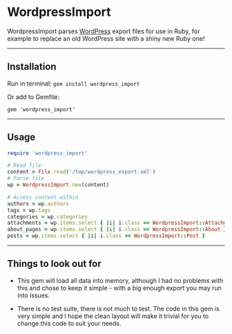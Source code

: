 WordpressImport
===

WordpressImport parses [WordPress](http://www.wordpress.org) export files for use in Ruby, for example to replace an old WordPress site with a shiny new Ruby one!
***
Installation
---
Run in terminal:
`gem install wordpress_import`

Or add to Gemfile:

`gem 'wordpress_import'`
***
Usage
---
```ruby
require 'wordpress_import'

# Read file
content = File.read('/tmp/wordpress_export.xml')
# Parse file
wp = WordpressImport.new(content)

# Access content within
authors = wp.authors
tags = wp.tags
categories = wp.categories
attachments = wp.items.select { |i| i.class == WordpressImport::Attachment }
about_pages = wp.items.select { |i| i.class == WordpressImport::About }
posts = wp.items.select { |i| i.class == WordpressImport::Post }
```
***
Things to look out for
---
* This gem will load all data into memory, although I had no problems with this and chose to keep it simple - with a big enough export you may run into issues.

* There is no test suite, there is not much to test. The code in this gem is very simple and I hope the clean layout will make it trivial for you to change this code to suit your needs.
